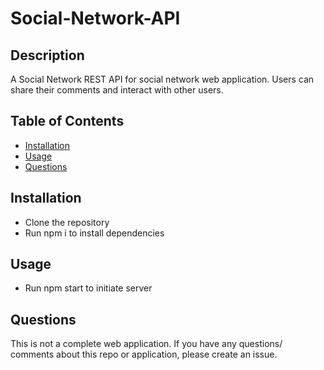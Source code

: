 # Social-Network-API

## Description
A Social Network REST API for social network web application. Users can share their comments and interact with other users. 

## Table of Contents
- [Installation](#Installation)
- [Usage](#Usage)
- [Questions](#Questions)

## Installation
- Clone the repository
- Run npm i to install dependencies

## Usage
- Run npm start to initiate server

## Questions
This is not a complete web application. If you have any questions/ comments about this repo or application, please create an issue. 
